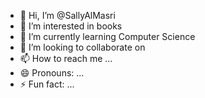 - 👋 Hi, I’m @SallyAlMasri
- 👀 I’m interested in books
- 🌱 I’m currently learning Computer Science
- 💞️ I’m looking to collaborate on 
- 📫 How to reach me ...
- 😄 Pronouns: ...
- ⚡ Fun fact: ...

<!---
SallyAlMasri/SallyAlMasri is a ✨ special ✨ repository because its `README.md` (this file) appears on your GitHub profile.
You can click the Preview link to take a look at your changes.
--->
